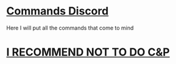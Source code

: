 # <a href="https://github.com/ll-Exanime-ll/CommandsDiscord">Commands Discord</a>

<a>Here I will put all the commands that come to mind</a>
# <a href="https://github.com/ll-Exanime-ll/CommandsDiscord#i-recommend-not-to-do-cp">I RECOMMEND NOT TO DO C&P</a>
